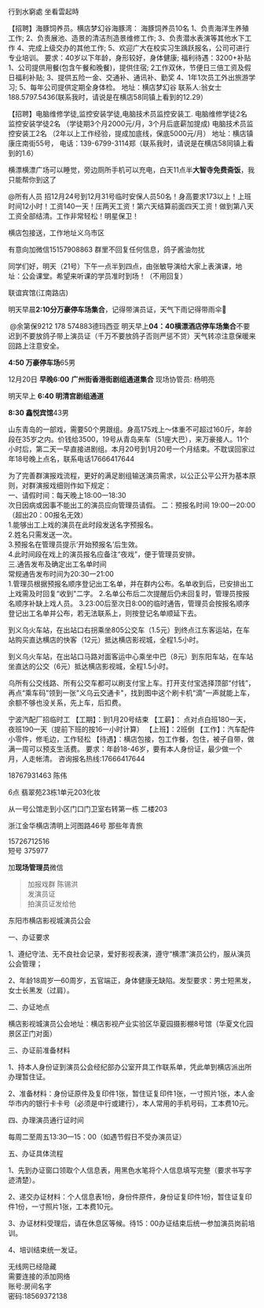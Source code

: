 
行到水窮處 坐看雲起時  

【招聘】海豚饲养员。横店梦幻谷海豚湾：
海豚饲养员10名
1、负责海洋生养殖工作;
2、负责展池、造景的清洁剂造景维修工作;
3、负责潜水表演等其他水下工作
4、完成上级交办的其他工作;
5、欢迎广大在校实习生踽跃报名，公司可进行专业培训。
要求：40岁以下年龄，身形较好，身体健康;
福利待遇：3200+补贴
1、公司提供用餐(包含午餐和晚餐)，提供住宿;
2工作双休，节便日三倍工资及假日福利补贴;
3、提供五险一金、交通补、通讯补、勤奖
4、1年1次员工外出旅游学习;
5、每年公司提供定期全身体检。
地址：横店梦幻谷
联系人:翁女士188.5797.5436(联系我时，请说是在横店58同镇上看到的12.29）

【招聘】电脑维修学徒,监控安装学徒,电脑技术员监控安装工.
电脑维修学徒2名
监控安装学徒2名
（学徒期3个月2000元/月，3个月后底薪加提成)
电脑技术员监控安装工2名
（2年以上工作经验，提成加底线，保底5000元/月）
地址：横店镇康庄南街55号，
电话：139-6799-3114郑（联系我时，请说是在横店58同镇上看到的1.6）  










横漂横漂广场可以睡觉，旁边厕所手机可以充电，白天11点半**大智寺免费斋饭**，我只能帮你到这了  




@所有人员
招12月24号到12月31号临时安保人员50名！身高要求173以上！上班时间12小时！工资140一天！压两天工资！第六天结算前面四天工资！做到第八天工资全部结清。工作非常轻松！明星保卫！

横店包接送，工作地址义乌市区

有意向加微信15157908863
群里不回复任何信息，鸽子酱油勿扰



同学们好，明天（21号）下午一点半到四点，由张敏导演给大家上表演课，地址：公会课堂。希望来听课的学员准时到场！（不用回复）

联谊宾馆(江南路店)  

明天早晨**2:10分万豪停车场集合**，记得带演员证，天气下雨记得带雨伞🌂 


 @余第保9212  178  574883德玛西亚 明天早上**04：40横漂酒店停车场集合**不要迟到不要放鸽子带上演员证（千万不要放鸽子否则严惩不贷）天气转凉注意保暖来回路上注意安全。

**4:50 万豪停车场**65男


12月20日 **早晚6:00**
**广州街香港街剧组通道集合** 现场协管员: 杨明亮    

明天早上 **6:40 明清宫剧组通道**  

**8:30 鑫悦宾馆**43男





山东青岛的一部戏，需要50个男跟组。身高175戏上～体重不可超过160斤，年龄段在35岁之内。价钱给3500，19号从青岛来车（51座大巴），来万豪接人。11个小时后，第二天一早直接进剧组。本月20号到1月20号一个月结束。不耽误回家过年18号晚上点名，联系电话17666417644



为了完善群演报戏流程，更好的满足剧组输送演员需求，以公正公平公开为基本原则，对群演报戏细则作如下规定：  
一、请假时间：每天晚上18:00一18:30  
次日因病或因事不能出工的演员应向管理员请假。
二：预报名时间 
19:00一20:00（超出20：00报名无效）  
1.能够出工上戏的演员在此时段发送名字预报名。  
2.姓名只需发送一次。  
3.预报名在管理员提示‘开始预报名’后生效。  
4.此时间段在戏上的演员报名应备注“夜戏”，便于管理员安排。  
三.通告发布及确定出工名单时间  
常规通告发布时间为20:30一21:00  
1.管理员根据预报名顺序登记出工名单，并在群内公布。名单收到后，已安排出工上戏需及时回复“收到"二字。
2.名单公布后二次提醒后仍未回复时，管理员按报名顺序补缺上戏人员。
3.23:00后至次日8:00的临时通告，管理员会按报名顺序登记出工名单并公布，若无法联系上，则按登记名单顺延下去。







到义乌火车站，在出站口右拐乘坐805公交车（1.5元）到终点江东客运站，在车站购买直达横店的快客（12元）抵达横店影视城，全程1.5小时。  

到义乌火车站，在出站口马路对面客运中心乘坐中巴（8元）到东阳车站，在车站坐直达的公交（6元）抵达横店影视城，全程1.5小时。  

乌所有公交线路、所有公交车都可以刷支付宝上车。打开支付宝选择顶部“付钱”，再点“乘车码”领到一张"义乌云交通卡"，找到图中这个刷卡机“滴”一声就能上车，余额不够也没关系，先上车，后扣费。


  


宁波汽配厂招临时工
【工期】：到1月20号结束
【工薪】： 点对点白班180一天，夜班190一天（提前下班的按16一小时计算）
【上班】：2班倒
【工作】：汽车配件小零件，修毛边，工作轻松
【待遇】：横店包接，包工作餐，包住，被子自带，做满一周可以预支生活费。
要求：年龄18-46岁，要有本人身份证，最少做一个月，人走帐清。
咨询报名热线:17666417644  







18767931463  陈伟  

6点 翡翠苑23栋1单元203化妆  

从一号公馆走到小区门口门卫室右转第一栋 二楼203   



浙江金华横店清明上河图路46号  那些年青旅    

15726712516      
短号 375977    

加**现场管理员**微信  
> 加报戏群  陈锡洪    
发演员证  
拍演员证发给他  



东阳市横店影视城演员公会

一、办证要求

1、遵纪守法、无不良社会记录，爱好影视表演，遵守“横漂”演员公约，服从演员公会管理；

2、年龄18周岁—60周岁，五官端正，身体健康无缺陷。发型要求：男士短黑发，女士长黑发（过肩）。

二、办证地点

横店影视城演员公会地址：横店影视产业实验区华夏园摄影棚8号馆（华夏文化园景区正门对面）

三、办证前准备材料

1、持本人身份证到演员公会经纪部办公室开具工作联系单，凭此单到横店派出所办理暂住证。

2、准备材料：身份证原件及复印件1张，暂住证复印件1张，一寸照片1张，本人金华市内的银行卡卡号（必须是中行或建行），本人常用的手机号码，工本费10元。

四、办理演员通行证时间

每周二至周五13:30—15：00（如遇节假日不受办演员证）

五、办证具体流程

1、先到办证窗口领取个人信息表，用黑色水笔将个人信息填写完整（要求书写字迹清楚）。

2、递交办证材料：个人信息表1份，身份件原件，身份证复印件1份，暂住证复印件1份，一寸照片1张，工本费10元。

3、办证材料受理后，请在休息区等候。待15：00办证结束后统一参加演员岗前培训。

4、培训结束统一发证。



无线网已经隐藏  
需要连接的添加网络  
账号:房间名字   
密码:18569372138  




